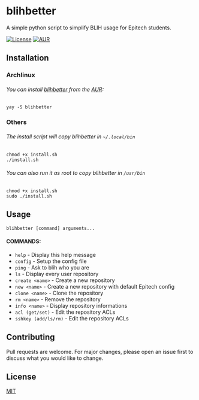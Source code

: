 # blihbetter
A simple python script to simplify BLIH usage for Epitech students.

[![License](https://img.shields.io/github/license/mrCaelum/blihbetter)](http://badges.mit-license.org)
[![AUR](https://img.shields.io/aur/version/blihbetter)](https://aur.archlinux.org/packages/blihbetter/)

## Installation

### Archlinux

###### You can install [blihbetter](https://aur.archlinux.org/packages/blihbetter/) from the [AUR](https://aur.archlinux.org/):
```
yay -S blihbetter
```

### Others

###### The install script will copy blihbetter in `~/.local/bin`
```
chmod +x install.sh
./install.sh
```

###### You can also run it as root to copy blihbetter in `/usr/bin`
```
chmod +x install.sh
sudo ./install.sh
```

## Usage

```
blihbetter [command] arguments...
```

#### COMMANDS:
- `help`               - Display this help message
- `config`              - Setup the config file
- `ping`               - Ask to blih who you are
- `ls`                 - Display every user repository
- `create <name>`      - Create a new repository
- `new <name>`         - Create a new repository with default Epitech config
- `clone <name>`       - Clone the repository
- `rm <name>`          - Remove the repository
- `info <name>`        - Display repository informations
- `acl (get/set)`      - Edit the repository ACLs
- `sshkey (add/ls/rm)` - Edit the repository ACLs

## Contributing
Pull requests are welcome. For major changes, please open an issue first to discuss what you would like to change.

## License
[MIT](https://choosealicense.com/licenses/mit/)
